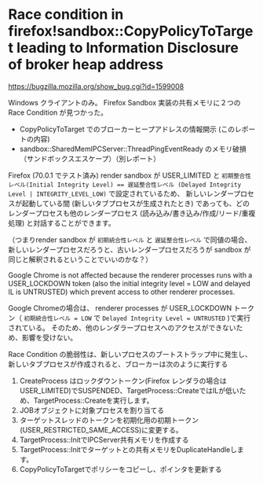 # Race condition in firefox!sandbox::CopyPolicyToTarget leading to Information Disclosure of broker heap address

https://bugzilla.mozilla.org/show_bug.cgi?id=1599008

Windows クライアントのみ。
Firefox Sandbox 実装の共有メモリに２つの Race Condition が見つかった。

* CopyPolicyToTarget でのブローカーヒープアドレスの情報開示 (このレポートの内容)
* sandbox::SharedMemIPCServer::ThreadPingEventReady のメモリ破損（サンドボックスエスケープ）（別レポート）

Firefox (70.0.1 でテスト済み) render sandbox が USER_LIMITED と `初期整合性レベル(Initial Integrity Level) == 遅延整合性レベル (Delayed Integrity Level | INTEGRITY_LEVEL_LOW)` で設定されているため、
新しいレンダープロセスが起動している間 (新しいタブプロセスが生成されたとき) であっても、どのレンダープロセスも他のレンダープロセス (読み込み/書き込み/作成/リード/重複処理) と対話することができます。

（つまりrender sandbox が `初期統合性レベル` と `遅延整合性レベル` で同値の場合、
新しいレンダープロセスだろうと、古いレンダープロセスだろうが sandbox が同じと解釈されるということでいいのかな？）

Google Chrome is not affected because the renderer processes runs with a USER_LOCKDOWN token (also the initial integrity level = LOW and delayed IL is UNTRUSTED) which prevent access to other renderer processes.

Google Chromeの場合は、 renderer processes が USER_LOCKDOWN トークン（ `初期統合性レベル = LOW` で `Delayed Integrity Level = UNTRUSTED` )で実行されている。
そのため、他のレンダラープロセスへのアクセスができないため、影響を受けない。

Race Condition の脆弱性は、新しいプロセスのブートストラップ中に発生し、新しいタブプロセスが作成されると、ブローカーは次のように実行する

1. CreateProcess はロックダウントークン(Firefox レンダラの場合は USER_LIMITED)でSUSPENDED、TargetProcess::CreateではILが低いため、TargetProcess::Createを実行します。
2. JOBオブジェクトに対象プロセスを割り当てる
3. ターゲットスレッドのトークンを初期化用の初期トークン(USER_RESTRICTED_SAME_ACCESS)に変更する。
4. TargetProcess::InitでIPCServer共有メモリを作成する
5. TargetProcess::Initでターゲットとの共有メモリをDuplicateHandleします。
6. CopyPolicyToTargetでポリシーをコピーし、ポインタを更新する
